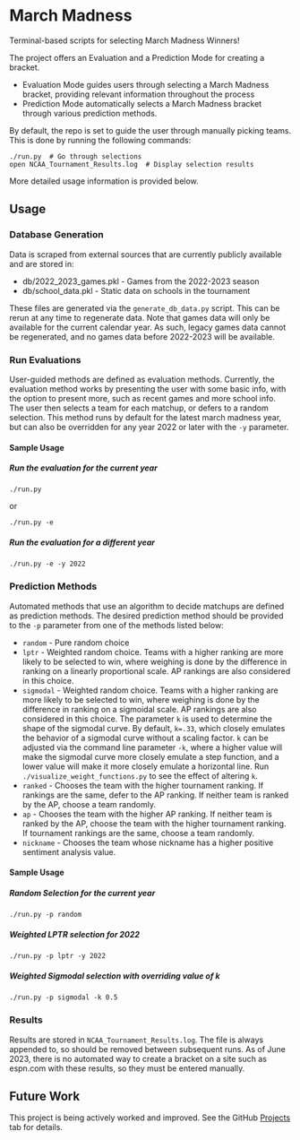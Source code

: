 # March Madness

Terminal-based scripts for selecting March Madness Winners!

The project offers an Evaluation and a Prediction Mode for creating a bracket.

* Evaluation Mode guides users through selecting a March Madness bracket, providing relevant information throughout the process
* Prediction Mode automatically selects a March Madness bracket through various prediction methods.

By default, the repo is set to guide the user through manually picking teams. This is done by running the following commands:

```shell
./run.py  # Go through selections
open NCAA_Tournament_Results.log  # Display selection results
```

More detailed usage information is provided below.

## Usage

### Database Generation

Data is scraped from external sources that are currently publicly available and are stored in:

* db/2022_2023_games.pkl - Games from the 2022-2023 season
* db/school_data.pkl - Static data on schools in the tournament

These files are generated via the `generate_db_data.py` script. This can be rerun at any  time to regenerate data. Note that games data will only be available for the current calendar year. As such, legacy games data cannot be regenerated, and no games data before 2022-2023 will be available.

### Run Evaluations

User-guided methods are defined as evaluation methods. Currently, the evaluation method 
works by presenting the user with some basic info, with the option to present more, such 
as recent games and more school info. The user then selects a team for each matchup, or 
defers to a random selection. This method runs by default for the latest march madness 
year, but can also be overridden for any year 2022 or later with the `-y` parameter.

#### Sample Usage

##### Run the evaluation for the current year

```shell
./run.py  
```

or

```shell
./run.py -e
```

##### Run the evaluation for a different year

```shell
./run.py -e -y 2022
```

### Prediction Methods

Automated methods that use an algorithm to decide matchups are defined as prediction methods. The desired prediction method should be provided to the `-p` parameter from one of the methods listed below:
* `random` - Pure random choice
* `lptr` - Weighted random choice. Teams with a higher ranking are more likely to be selected to win, where weighing is done by the difference in ranking on a linearly proportional scale. AP rankings are also considered in this choice.
* `sigmodal` - Weighted random choice. Teams with a higher ranking are more likely to be selected to win, where weighing is done by the difference in ranking on a sigmoidal scale. AP rankings are also considered in this choice. The parameter `k` is used to determine the shape of the sigmodal curve. By default, `k=.33`, which closely emulates the behavior of a sigmodal curve without a scaling factor. `k` can be adjusted via the command line parameter `-k`, where a higher value will make the sigmodal curve more closely emulate a step function, and a lower value will make it more closely emulate a horizontal line. Run `./visualize_weight_functions.py` to see the effect of altering `k`.
* `ranked` - Chooses the team with the higher tournament ranking. If rankings are the same, defer to the AP ranking. If neither team is ranked by the AP, choose a team randomly.
* `ap` - Chooses the team with the higher AP ranking. If neither team is ranked by the AP, choose the team with the higher tournament ranking. If tournament rankings are the same, choose a team randomly.
* `nickname` - Chooses the team whose nickname has a higher positive sentiment analysis value.

#### Sample Usage

##### Random Selection for the current year

```shell
./run.py -p random
```

##### Weighted LPTR selection for 2022

```shell
./run.py -p lptr -y 2022
```

##### Weighted Sigmodal selection with overriding value of k

```shell
./run.py -p sigmodal -k 0.5
```

### Results

Results are stored in `NCAA_Tournament_Results.log`. The file is always appended to, so should be removed between subsequent runs. As of June 2023, there is no automated way to create a bracket on a site such as espn.com with these results, so they must be entered manually.

## Future Work

This project is being actively worked and improved. See the GitHub [Projects](https://github.com/AGnias47/march-madness/projects?query=is%3Aopen) tab for details.
